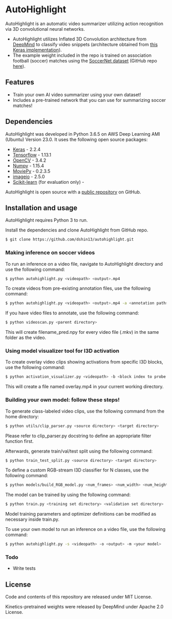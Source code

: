 # AutoHighlight

AutoHighlight is an automatic video summarizer utilizing action recognition via 3D convolutional neural networks.

  - AutoHighlight utilizes Inflated 3D Convolution architecture from [DeepMind](I3D) to classify video snippets (architecture obtained from [this Keras implementation](I3D_keras)).
  - The example weight included in the repo is trained on association football (soccer) matches using the [SoccerNet dataset](SoccerNet-paper) (GitHub repo [here](SoccerNet)).

## Features

  - Train your own AI video summarizer using your own dataset!
  - Includes a pre-trained network that you can use for summarizing soccer matches!

## Dependencies

AutoHighlight was developed in Python 3.6.5 on AWS Deep Learning AMI (Ubuntu) Version 23.0.
It uses the following open source packages:

* [Keras] - 2.2.4
* [Tensorflow] - 1.13.1
* [OpenCV] - 3.4.2
* [Numpy] - 1.15.4
* [MoviePy] - 0.2.3.5
* [imageio] - 2.5.0
* [Scikit-learn] (for evaluation only) - 

AutoHighlight is open source with a [public repository](git-repo-url)
 on GitHub.

## Installation and usage

AutoHighlight requires Python 3 to run.

Install the dependencies and clone AutoHighlight from GitHub repo.

```sh
$ git clone https://github.com/dshin13/autohighlight.git
```

### Making inference on soccer videos

To run an inference on a video file, navigate to AutoHighlight directory and use the following command:

```sh
$ python autohighlight.py <videopath> <output>.mp4
```

To create videos from pre-existing annotation files, use the following command:

```sh
$ python autohighlight.py <videopath> <output>.mp4 -a <annotation path>
```

If you have video files to annotate, use the following command:

```sh
$ python videoscan.py <parent directory>
```

This will create filename_pred.npy for every video file (.mkv) in the same folder as the video.


### Using model visualizer tool for I3D activation

To create overlay video clips showing activations from specific I3D blocks, use the following command:

```sh
$ python activation_visualizer.py <videopath> -b <block index to probe (0-8)> 
```

This will create a file named overlay.mp4 in your current working directory.


### Building your own model: follow these steps!

To generate class-labeled video clips, use the following command from the home directory:

```sh
$ python utils/clip_parser.py <source directory> <target directory>
```

Please refer to clip_parser.py docstring to define an appropriate filter function first.

Afterwards, generate train/val/test split using the following command:

```sh
$ python train_test_split.py <source directory> <target directory>
```

To define a custom RGB-stream I3D classifier for N classes, use the following command:

```sh
$ python models/build_RGB_model.py <num_frames> <num_width> <num_height> N
```

The model can be trained by using the following command:

```sh
$ python train.py <training set directory> <validation set directory>
```

Model training parameters and optimizer definitions can be modified as necessary inside train.py.

To use your own model to run an inference on a video file, use the following command:

```sh
$ python autohighlight.py -s <videopath> -o <output> -m <your model>
```

### Todo

 - Write tests

License
----
Code and contents of this repository are released under MIT License.

Kinetics-pretrained weights were released by DeepMind under Apache 2.0 License.

   [git-repo-url]: <https://github.com/dshin13/autohighlight.git>
   [SoccerNet-paper]: <https://arxiv.org/abs/1804.04527>
   [SoccerNet]: <https://github.com/SilvioGiancola/SoccerNet-code>
   [I3D]: <https://arxiv.org/pdf/1705.07750.pdf>
   [I3D_keras]: <https://github.com/dlpbc/keras-kinetics-i3d>
   [keras]: <https://keras.io/>
   [tensorflow]: <https://www.tensorflow.org/>
   [opencv]: <https://opencv.org/>
   [numpy]: <https://www.numpy.org/>   
   [moviepy]: <https://zulko.github.io/moviepy/>   
   [imageio]: <https://imageio.github.io/>
   [Scikit-learn]: <https://scikit-learn.org/stable/>
